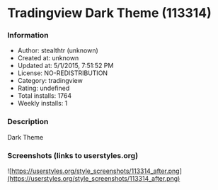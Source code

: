 # Tradingview Dark Theme (113314)

### Information
- Author: stealthtr (unknown)
- Created at: unknown
- Updated at: 5/1/2015, 7:51:52 PM
- License: NO-REDISTRIBUTION
- Category: tradingview
- Rating: undefined
- Total installs: 1764
- Weekly installs: 1


### Description
Dark Theme


### Screenshots (links to userstyles.org)
![https://userstyles.org/style_screenshots/113314_after.png](https://userstyles.org/style_screenshots/113314_after.png)


